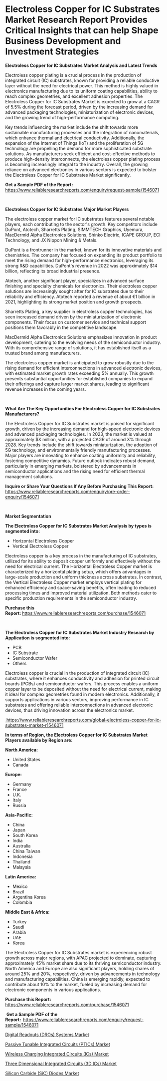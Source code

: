 <p><h1>Electroless Copper for IC Substrates Market Research Report Provides Critical Insights that can help Shape Business Development and Investment Strategies</h1></p><p><strong>Electroless Copper for IC Substrates Market Analysis and Latest Trends</strong></p>
<p><p>Electroless copper plating is a crucial process in the production of integrated circuit (IC) substrates, known for providing a reliable conductive layer without the need for electrical power. This method is highly valued in electronics manufacturing due to its uniform coating capabilities, ability to reach complex geometries, and excellent adhesion properties. The Electroless Copper for IC Substrates Market is expected to grow at a CAGR of 5.5% during the forecast period, driven by the increasing demand for advanced packaging technologies, miniaturization of electronic devices, and the growing trend of high-performance computing.</p><p>Key trends influencing the market include the shift towards more sustainable manufacturing processes and the integration of nanomaterials, which enhance thermal and electrical conductivity. Additionally, the expansion of the Internet of Things (IoT) and the proliferation of 5G technology are propelling the demand for more sophisticated substrate solutions. As manufacturers seek efficient and cost-effective methods to produce high-density interconnects, the electroless copper plating process is becoming increasingly integral to the industry. Overall, the growing reliance on advanced electronics in various sectors is expected to bolster the Electroless Copper for IC Substrates Market significantly.</p></p>
<p><strong>Get a Sample PDF of the Report:&nbsp;</strong> <a href="https://www.reliableresearchreports.com/enquiry/request-sample/1546071?utm_campaign=34&utm_medium=2&utm_source=Github&utm_content=ia&utm_term=06042025&utm_id=electroless-copper-for-ic-substrates">https://www.reliableresearchreports.com/enquiry/request-sample/1546071</a></p>
<p>&nbsp;</p>
<p><strong>Electroless Copper for IC Substrates Major Market Players</strong></p>
<p><p>The electroless copper market for IC substrates features several notable players, each contributing to the sector's growth. Key competitors include DuPont, Atotech, Sharretts Plating, SIMMTECH Graphics, Uyemura, MacDermid Alpha Electronics Solutions, Shinko Electric, ICAPE GROUP, ECI Technology, and JX Nippon Mining & Metals.</p><p>DuPont is a frontrunner in the market, known for its innovative materials and chemistries. The company has focused on expanding its product portfolio to meet the rising demand for high-performance electronics, leveraging its strong R&D capabilities. DuPont's revenue in 2022 was approximately $14 billion, reflecting its broad industrial presence.</p><p>Atotech, another significant player, specializes in advanced surface finishing and specialty chemicals for electronics. Their electroless copper solutions are increasingly sought after for IC substrates due to their reliability and efficiency. Atotech reported a revenue of about €1 billion in 2021, highlighting its strong market position and growth prospects.</p><p>Sharretts Plating, a key supplier in electroless copper technologies, has seen increased demand driven by the miniaturization of electronic components. Their focus on customer service and technical support positions them favorably in the competitive landscape.</p><p>MacDermid Alpha Electronics Solutions emphasizes innovation in product development, catering to the evolving needs of the semiconductor industry. With its comprehensive range of solutions, it has established itself as a trusted brand among manufacturers.</p><p>The electroless copper market is anticipated to grow robustly due to the rising demand for efficient interconnections in advanced electronic devices, with estimated market growth rates exceeding 5% annually. This growth presents substantial opportunities for established companies to expand their offerings and capture larger market shares, leading to significant revenue increases in the coming years.</p></p>
<p>&nbsp;</p>
<p><strong>What Are The Key Opportunities For Electroless Copper for IC Substrates Manufacturers?</strong></p>
<p><p>The Electroless Copper for IC Substrates market is poised for significant growth, driven by the increasing demand for high-speed electronic devices and advanced packaging technologies. In 2023, the market is valued at approximately $X million, with a projected CAGR of around X% through 2028. Key trends include the shift towards miniaturization, the adoption of 5G technology, and environmentally friendly manufacturing processes. Major players are innovating to enhance coating uniformity and reliability, fostering competitive dynamics. Future outlook indicates robust demand, particularly in emerging markets, bolstered by advancements in semiconductor applications and the rising need for efficient thermal management solutions.</p></p>
<p><strong>Inquire or Share Your Questions If Any Before Purchasing This Report:</strong> <a href="https://www.reliableresearchreports.com/enquiry/pre-order-enquiry/1546071?utm_campaign=34&utm_medium=2&utm_source=Github&utm_content=ia&utm_term=06042025&utm_id=electroless-copper-for-ic-substrates">https://www.reliableresearchreports.com/enquiry/pre-order-enquiry/1546071</a></p>
<p>&nbsp;</p>
<p><strong>Market Segmentation</strong></p>
<p><strong>The Electroless Copper for IC Substrates Market Analysis by types is segmented into:</strong></p>
<p><ul><li>Horizontal Electroless Copper</li><li>Vertical Electroless Copper</li></ul></p>
<p><p>Electroless copper is a key process in the manufacturing of IC substrates, utilized for its ability to deposit copper uniformly and effectively without the need for electrical current. The Horizontal Electroless Copper market is characterized by a horizontal plating setup, which offers advantages in large-scale production and uniform thickness across substrates. In contrast, the Vertical Electroless Copper market employs vertical plating for enhanced efficiency and space-saving benefits, often leading to reduced processing times and improved material utilization. Both methods cater to specific production requirements in the semiconductor industry.</p></p>
<p><strong>Purchase this Report:&nbsp;</strong><a href="https://www.reliableresearchreports.com/purchase/1546071?utm_campaign=34&utm_medium=2&utm_source=Github&utm_content=ia&utm_term=06042025&utm_id=electroless-copper-for-ic-substrates">https://www.reliableresearchreports.com/purchase/1546071</a></p>
<p>&nbsp;</p>
<p><strong>The Electroless Copper for IC Substrates Market Industry Research by Application is segmented into:</strong></p>
<p><ul><li>PCB</li><li>IC Substrate</li><li>Semiconductor Wafer</li><li>Others</li></ul></p>
<p><p>Electroless copper is crucial in the production of integrated circuit (IC) substrates, where it enhances conductivity and adhesion for printed circuit boards (PCBs) and semiconductor wafers. This process enables a uniform copper layer to be deposited without the need for electrical current, making it ideal for complex geometries found in modern electronics. Additionally, it supports applications in various sectors, improving performance in IC substrates and offering reliable interconnections in advanced electronic devices, thus driving innovation across the electronics market.</p></p>
<p><a href="https://www.reliableresearchreports.com/global-electroless-copper-for-ic-substrates-market-r1546071?utm_campaign=34&utm_medium=2&utm_source=Github&utm_content=ia&utm_term=06042025&utm_id=electroless-copper-for-ic-substrates">&nbsp;https://www.reliableresearchreports.com/global-electroless-copper-for-ic-substrates-market-r1546071</a></p>
<p><strong>In terms of Region, the Electroless Copper for IC Substrates Market Players available by Region are:</strong></p>
<p>
    <p> <strong> North America: </strong>
        <ul>
            <li>United States</li>
            <li>Canada</li>
        </ul>
        </p> 
    <p> <strong> Europe: </strong>
        <ul>
            <li>Germany</li>
            <li>France</li>
            <li>U.K.</li>
            <li>Italy</li>
            <li>Russia</li>
        </ul>
        </p> 
    <p> <strong> Asia-Pacific: </strong>
        <ul>
            <li>China</li>
            <li>Japan</li>
            <li>South Korea</li>
            <li>India</li>
            <li>Australia</li>
            <li>China Taiwan</li>
            <li>Indonesia</li>
            <li>Thailand</li>
            <li>Malaysia</li>
        </ul>
        </p> 
    <p> <strong> Latin America: </strong>
        <ul>
            <li>Mexico</li>
            <li>Brazil</li>
            <li>Argentina Korea</li>
            <li>Colombia</li>
        </ul>
        </p> 
    <p> <strong> Middle East & Africa: </strong>
        <ul>
            <li>Turkey</li>
            <li>Saudi</li>
            <li>Arabia</li>
            <li>UAE</li>
            <li>Korea</li>
        </ul>
    </p>
    </p>
<p><p>The Electroless Copper for IC Substrates market is experiencing robust growth across major regions, with APAC projected to dominate, capturing approximately 45% market share due to its thriving semiconductor industry. North America and Europe are also significant players, holding shares of around 25% and 20%, respectively, driven by advancements in technology and manufacturing capabilities. China is emerging rapidly, expected to contribute about 10% to the market, fueled by increasing demand for electronic components in various applications.</p></p>
<p><strong>Purchase this Report: </strong><a href="https://www.reliableresearchreports.com/purchase/1546071?utm_campaign=34&utm_medium=2&utm_source=Github&utm_content=ia&utm_term=06042025&utm_id=electroless-copper-for-ic-substrates">https://www.reliableresearchreports.com/purchase/1546071</a></p>
<p>&nbsp;<strong>Get a Sample PDF of the Report:&nbsp;&nbsp;</strong><a href="https://www.reliableresearchreports.com/enquiry/request-sample/1546071?utm_campaign=34&utm_medium=2&utm_source=Github&utm_content=ia&utm_term=06042025&utm_id=electroless-copper-for-ic-substrates">https://www.reliableresearchreports.com/enquiry/request-sample/1546071</a></p>
<p><strong></strong></p>
<p><p><a href="https://github.com/pomasifilo/Market-Research-Report-List-1/blob/main/digital-readouts-dros-systems-market.md?utm_campaign=34&utm_medium=2&utm_source=Github&utm_content=ia&utm_term=06042025&utm_id=electroless-copper-for-ic-substrates">Digital Readouts (DROs) Systems Market</a></p><p><a href="https://github.com/ceneabiruk11/Market-Research-Report-List-1/blob/main/passive-tunable-integrated-circuits-ptics-market.md?utm_campaign=34&utm_medium=2&utm_source=Github&utm_content=ia&utm_term=06042025&utm_id=electroless-copper-for-ic-substrates">Passive Tunable Integrated Circuits (PTICs) Market</a></p><p><a href="https://github.com/nontoengolo/Market-Research-Report-List-1/blob/main/wireless-charging-integrated-circuits-ics-market.md?utm_campaign=34&utm_medium=2&utm_source=Github&utm_content=ia&utm_term=06042025&utm_id=electroless-copper-for-ic-substrates">Wireless Charging Integrated Circuits (ICs) Market</a></p><p><a href="https://github.com/shefikagbons/Market-Research-Report-List-1/blob/main/three-dimensional-integrated-circuits-3d-ics-market.md?utm_campaign=34&utm_medium=2&utm_source=Github&utm_content=ia&utm_term=06042025&utm_id=electroless-copper-for-ic-substrates">Three Dimensional Integrated Circuits (3D ICs) Market</a></p><p><a href="https://github.com/avikalitesjj/Market-Research-Report-List-1/blob/main/silicon-carbide-sic-diodes-market.md?utm_campaign=34&utm_medium=2&utm_source=Github&utm_content=ia&utm_term=06042025&utm_id=electroless-copper-for-ic-substrates">Silicon Carbide (SiC) Diodes Market</a></p></p>